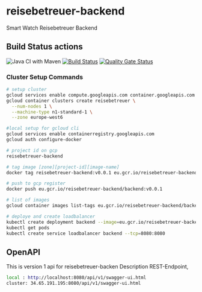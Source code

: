 # reisebetreuer-backend
Smart Watch Reisebetreuer Backend

## Build Status actions
![Java CI with Maven](https://github.com/team-chip-tuning/reisebetreuer-backend/workflows/Java%20CI%20with%20Maven/badge.svg)
[![Build Status](https://travis-ci.org/team-chip-tuning/reisebetreuer-backend.svg?branch=master)](https://travis-ci.org/team-chip-tuning/reisebetreuer-backend)
[![Quality Gate Status](https://sonarcloud.io/api/project_badges/measure?project=reisebetreuer-backend&metric=alert_status)](https://sonarcloud.io/dashboard?id=reisebetreuer-backend)

### Cluster Setup Commands
```bash
# setup cluster
gcloud services enable compute.googleapis.com container.googleapis.com
gcloud container clusters create reisebetreuer \
  --num-nodes 1 \
  --machine-type n1-standard-1 \
  --zone europe-west6

#local setup for gcloud cli
gcloud services enable containerregistry.googleapis.com
gcloud auth configure-docker

# project id on gcp
reisebetreuer-backend

# tag image [zone][project-id][image-name]
docker tag reisebetreuer-backend:v0.0.1 eu.gcr.io/reisebetreuer-backend/backend:v0.0.1

# push to gcp register
docker push eu.gcr.io/reisebetreuer-backend/backend:v0.0.1

# list of images
gcloud container images list-tags eu.gcr.io/reisebetreuer-backend/backend

# deploye and create loadbalancer
kubectl create deployment backend --image=eu.gcr.io/reisebetreuer-backend/backend:v0.0.1
kubectl get pods
kubectl create service loadbalancer backend --tcp=8080:8080
```
## OpenAPI
This is version 1 api for reisebetreuer-backen
Description REST-Endpoint, 

```bash
local : http://localhost:8080/api/v1/swagger-ui.html
cluster: 34.65.191.195:8080/api/v1/swagger-ui.html
```
